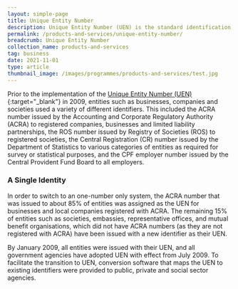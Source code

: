 ```yaml
---
layout: simple-page
title: Unique Entity Number
description: Unique Entity Number (UEN) is the standard identification number for entities to interact with different government agencies. 
permalink: /products-and-services/unique-entity-number/
breadcrumb: Unique Entity Number
collection_name: products-and-services
tag: business
date: 2021-11-01
type: article
thumbnail_image: /images/programmes/products-and-services/test.jpg
---
```


Prior to the implementation of the [Unique Entity Number (UEN)](https://www.uen.gov.sg){:target="_blank"} in 2009, entities such as businesses, companies and societies used a variety of different identifiers. This included the ACRA number issued by the Accounting and Corporate Regulatory Authority (ACRA) to registered companies, businesses and limited liability partnerships, the ROS number issued by Registry of Societies (ROS) to registered societies, the Central Registration (CR) number issued by the Department of Statistics to various categories of entities as required for survey or statistical purposes, and the CPF employer number issued by the Central Provident Fund Board to all employers.

### **A Single Identity**

In order to switch to an one-number only system, the ACRA number that was issued to about 85% of entities was assigned as the UEN for businesses and local companies registered with ACRA. The remaining 15% of entities such as societies, embassies, representative offices, and mutual benefit organisations, which did not have ACRA numbers (as they are not registered with ACRA) have been issued with a new identifier as their UEN.

By January 2009, all entities were issued with their UEN, and all government agencies have adopted UEN with effect from July 2009. To facilitate the transition to UEN, conversion software that maps the UEN to existing identifiers were provided to public, private and social sector agencies.

